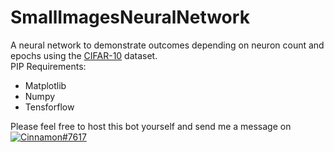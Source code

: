 # SmallImagesNeuralNetwork

A neural network to demonstrate outcomes depending on neuron count and epochs using the [CIFAR-10](https://www.cs.toronto.edu/~kriz/cifar.html) dataset.  
PIP Requirements:  
* Matplotlib
* Numpy
* Tensforflow

Please feel free to host this bot yourself and send me a message on [![Cinnamon#7617](https://img.shields.io/badge/Discord-Cinnamon%237617-blue?style=plastic&logo=discord.svg)](https://discord.com/)   
